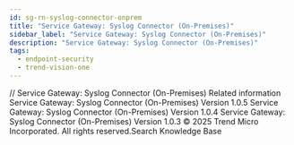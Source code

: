 ```yaml
---
id: sg-rn-syslog-connector-onprem
title: "Service Gateway: Syslog Connector (On-Premises)"
sidebar_label: "Service Gateway: Syslog Connector (On-Premises)"
description: "Service Gateway: Syslog Connector (On-Premises)"
tags:
  - endpoint-security
  - trend-vision-one
---
```


/*<![CDATA[*/ $('#title').html($('meta[name=map-description]').attr('content')); /*]]>*/ Service Gateway: Syslog Connector (On-Premises) Related information Service Gateway: Syslog Connector (On-Premises) Version 1.0.5 Service Gateway: Syslog Connector (On-Premises) Version 1.0.4 Service Gateway: Syslog Connector (On-Premises) Version 1.0.3 © 2025 Trend Micro Incorporated. All rights reserved.Search Knowledge Base